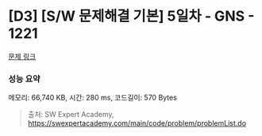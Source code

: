 # [D3] [S/W 문제해결 기본] 5일차 - GNS - 1221 

[문제 링크](https://swexpertacademy.com/main/code/problem/problemDetail.do?contestProbId=AV14jJh6ACYCFAYD) 

### 성능 요약

메모리: 66,740 KB, 시간: 280 ms, 코드길이: 570 Bytes



> 출처: SW Expert Academy, https://swexpertacademy.com/main/code/problem/problemList.do